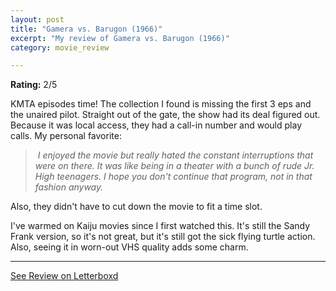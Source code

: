 ```yaml
---
layout: post
title: "Gamera vs. Barugon (1966)"
excerpt: "My review of Gamera vs. Barugon (1966)"
category: movie_review

---
```


**Rating:** 2/5

KMTA episodes time! The collection I found is missing the first 3 eps and the unaired pilot. Straight out of the gate, the show had its deal figured out. Because it was local access, they had a call-in number and would play calls. My personal favorite:

<blockquote><i> I enjoyed the movie but really hated the constant interruptions that were on there. It was like being in a theater with a bunch of rude Jr. High teenagers. I hope you don't continue that program, not in that fashion anyway.</i></blockquote>Also, they didn't have to cut down the movie to fit a time slot.

I've warmed on Kaiju movies since I first watched this. It's still the Sandy Frank version, so it's not great, but it's still got the sick flying turtle action. Also, seeing it in worn-out VHS quality adds some charm.

<hr>

[See Review on Letterboxd](https://boxd.it/6KxBZX)
